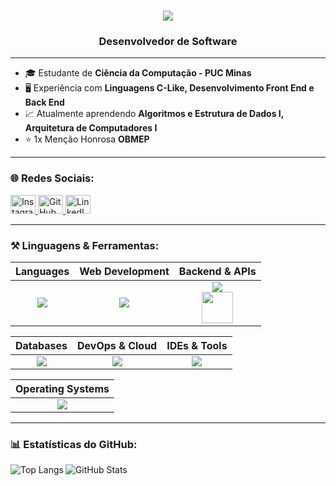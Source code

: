<h1 align="center">
  <img
    src="https://readme-typing-svg.herokuapp.com/?font=Pacifico&size=35&center=true&vCenter=true&width=500&height=70&duration=4000&lines=Bem-vindo+ao+meu+GitHub&color=9D00FF"
  />
</h1>
<h3 align="center">Desenvolvedor de Software</h3>

---

- 🎓 Estudante de **Ciência da Computação - PUC Minas**
- 🖥️ Experiência com **Linguagens C-Like, Desenvolvimento Front End e Back End**
- 📈 Atualmente aprendendo **Algoritmos e Estrutura de Dados I, Arquitetura de Computadores I**
- ⭐ 1x Menção Honrosa **OBMEP**

---

<h3 align="left">🌐 Redes Sociais:</h3>
<a href="https://www.instagram.com/vitorchagas6" target="_blank">
  <img src="https://raw.githubusercontent.com/rahuldkjain/github-profile-readme-generator/master/src/images/icons/Social/instagram.svg" alt="Instagram" height="30" width="40" />
</a>
<a href="https://github.com/VitorChagas-mcl?tab=repositories" target="_blank">
  <img src="https://raw.githubusercontent.com/rahuldkjain/github-profile-readme-generator/master/src/images/icons/Social/github.svg" alt="GitHub" height="30" width="40" />
</a>
<a href="https://www.linkedin.com/in/vitorchagas-mcl" target="_blank">
  <img src="https://raw.githubusercontent.com/rahuldkjain/github-profile-readme-generator/master/src/images/icons/Social/linked-in-alt.svg" alt="LinkedIn" height="30" width="40" />
</a>

---

<h3 align="left">⚒️ Linguagens & Ferramentas:</h3>
<div align="center">

| **Languages** | **Web Development** | **Backend & APIs** |
| :-----------: | :-----------------: | :----------------: |
| <img src="https://skillicons.dev/icons?i=c,py,cpp"/> | <img src="https://skillicons.dev/icons?i=html,css,js,nodejs"/> | <img src="https://skillicons.dev/icons?i=nodejs"/> <br> <img src="https://cdn.jsdelivr.net/gh/devicons/devicon/icons/swagger/swagger-original.svg" width="50"/> |

| **Databases** | **DevOps & Cloud** | **IDEs & Tools** |
| :-----------: | :----------------: | :--------------: |
| <img src="https://skillicons.dev/icons?i=postgres"/> | <img src="https://skillicons.dev/icons?i=git,github,docker"/> | <img src="https://skillicons.dev/icons?i=vscode,replit"/> |

| **Operating Systems** |
| :-------------------: |
| <img src="https://skillicons.dev/icons?i=windows,linux"/> |

</div>

---

<h3 align="left">📊 Estatísticas do GitHub:</h3>
<p>
  <img align="left" src="https://github-readme-stats.vercel.app/api/top-langs?username=VitorChagas-mcl&show_icons=true&locale=en&layout=compact&theme=dark" alt="Top Langs"/>
</p>
<p>
  <img align="center" src="https://github-readme-stats.vercel.app/api?username=VitorChagas-mcl&show_icons=true&locale=en&theme=dark" alt="GitHub Stats"/>
</p>
